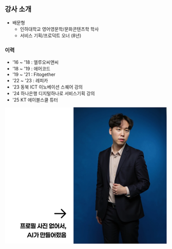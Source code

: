## 강사 소개

- 배문형
	- 인하대학교 영어영문학/문화콘텐츠학 학사
	- 서비스 기획/프로덕트 오너 (8년)

### 이력

- '16 ~ '18 : 엘루오씨앤씨
- '18 ~ '19 : 에어코드
- '19 ~ '21 : Fitogether
- '22 ~ '23 : 레피카
- '23 동북 ICT 이노베이션 스퀘어 강의
- '24 하나은행 디지털하나로 서비스기획 강의
- '25 KT 에이블스쿨 튜터

![](attachments/profile-aigen.png)